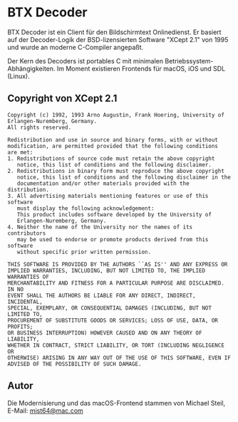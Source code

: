 # BTX Decoder

BTX Decoder ist ein Client für den Bildschirmtext Onlinedienst. Er basiert auf der Decoder-Logik der BSD-lizensierten Software "XCept 2.1" von 1995 und wurde an moderne C-Compiler angepaßt.

Der Kern des Decoders ist portables C mit minimalen Betriebssystem-Abhängigkeiten. Im Moment existieren Frontends für macOS, iOS und SDL (Linux).

## Copyright von XCept 2.1

    Copyright (c) 1992, 1993 Arno Augustin, Frank Hoering, University of
    Erlangen-Nuremberg, Germany.
    All rights reserved.
    
    Redistribution and use in source and binary forms, with or without
    modification, are permitted provided that the following conditions
    are met:
    1. Redistributions of source code must retain the above copyright
       notice, this list of conditions and the following disclaimer.
    2. Redistributions in binary form must reproduce the above copyright
       notice, this list of conditions and the following disclaimer in the
       documentation and/or other materials provided with the distribution.
    3. All advertising materials mentioning features or use of this software
       must display the following acknowledgement:
       This product includes software developed by the University of
       Erlangen-Nuremberg, Germany.
    4. Neither the name of the University nor the names of its contributors
       may be used to endorse or promote products derived from this software
       without specific prior written permission.
    
    THIS SOFTWARE IS PROVIDED BY THE AUTHORS ``AS IS'' AND ANY EXPRESS OR
    IMPLIED WARRANTIES, INCLUDING, BUT NOT LIMITED TO, THE IMPLIED WARRANTIES OF
    MERCHANTABILITY AND FITNESS FOR A PARTICULAR PURPOSE ARE DISCLAIMED.  IN NO
    EVENT SHALL THE AUTHORS BE LIABLE FOR ANY DIRECT, INDIRECT, INCIDENTAL,
    SPECIAL, EXEMPLARY, OR CONSEQUENTIAL DAMAGES (INCLUDING, BUT NOT LIMITED TO,
    PROCUREMENT OF SUBSTITUTE GOODS OR SERVICES; LOSS OF USE, DATA, OR PROFITS;
    OR BUSINESS INTERRUPTION) HOWEVER CAUSED AND ON ANY THEORY OF LIABILITY,
    WHETHER IN CONTRACT, STRICT LIABILITY, OR TORT (INCLUDING NEGLIGENCE OR
    OTHERWISE) ARISING IN ANY WAY OUT OF THE USE OF THIS SOFTWARE, EVEN IF
    ADVISED OF THE POSSIBILITY OF SUCH DAMAGE.

## Autor

Die Modernisierung und das macOS-Frontend stammen von Michael Steil, E-Mail: mist64@mac.com

